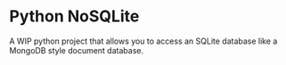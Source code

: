 # Python NoSQLite

A WIP python project that allows you to access an SQLite database like a MongoDB style document database.
